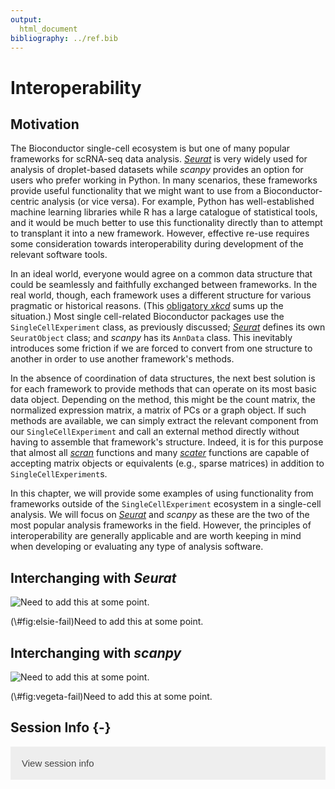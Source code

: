 ```yaml
---
output:
  html_document
bibliography: ../ref.bib
---
```


# Interoperability

<script>
document.addEventListener("click", function (event) {
    if (event.target.classList.contains("aaron-collapse")) {
        event.target.classList.toggle("active");
        var content = event.target.nextElementSibling;
        if (content.style.display === "block") {
          content.style.display = "none";
        } else {
          content.style.display = "block";
        }
    }
})
</script>

<style>
.aaron-collapse {
  background-color: #eee;
  color: #444;
  cursor: pointer;
  padding: 18px;
  width: 100%;
  border: none;
  text-align: left;
  outline: none;
  font-size: 15px;
}

.aaron-content {
  padding: 0 18px;
  display: none;
  overflow: hidden;
  background-color: #f1f1f1;
}
</style>

## Motivation

The Bioconductor single-cell ecosystem is but one of many popular frameworks for scRNA-seq data analysis.
*[Seurat](https://CRAN.R-project.org/package=Seurat)* is very widely used for analysis of droplet-based datasets while _scanpy_ provides an option for users who prefer working in Python.
In many scenarios, these frameworks provide useful functionality that we might want to use from a Bioconductor-centric analysis (or vice versa).
For example, Python has well-established machine learning libraries while R has a large catalogue of statistical tools, and it would be much better to use this functionality directly than to attempt to transplant it into a new framework.
However, effective re-use requires some consideration towards interoperability during development of the relevant software tools.

In an ideal world, everyone would agree on a common data structure that could be seamlessly and faithfully exchanged between frameworks.
In the real world, though, each framework uses a different structure for various pragmatic or historical reasons.
(This [obligatory _xkcd_](https://xkcd.com/927/) sums up the situation.)
Most single cell-related Bioconductor packages use the `SingleCellExperiment` class, as previously discussed; *[Seurat](https://CRAN.R-project.org/package=Seurat)* defines its own `SeuratObject` class; and _scanpy_ has its `AnnData` class.
This inevitably introduces some friction if we are forced to convert from one structure to another in order to use another framework's methods.

In the absence of coordination of data structures, the next best solution is for each framework to provide methods that can operate on its most basic data object.
Depending on the method, this might be the count matrix, the normalized expression matrix, a matrix of PCs or a graph object.
If such methods are available, we can simply extract the relevant component from our `SingleCellExperiment` and call an external method directly without having to assemble that framework's structure.
Indeed, it is for this purpose that almost all *[scran](https://bioconductor.org/packages/3.10/scran)* functions and many *[scater](https://bioconductor.org/packages/3.10/scater)* functions are capable of accepting matrix objects or equivalents (e.g., sparse matrices) in addition to `SingleCellExperiment`s.

In this chapter, we will provide some examples of using functionality from frameworks outside of the `SingleCellExperiment` ecosystem in a single-cell analysis.
We will focus on *[Seurat](https://CRAN.R-project.org/package=Seurat)* and _scanpy_ as these are the two of the most popular analysis frameworks in the field. 
However, the principles of interoperability are generally applicable and are worth keeping in mind when developing or evaluating any type of analysis software. 

## Interchanging with _Seurat_

<div class="figure">
<img src="https://dl.dropboxusercontent.com/s/vr5me3dx9c7kkxt/missing.jpg" alt="Need to add this at some point."  />
<p class="caption">(\#fig:elsie-fail)Need to add this at some point.</p>
</div>

## Interchanging with _scanpy_

<div class="figure">
<img src="https://dl.dropboxusercontent.com/s/b2zt9oyjoukthwr/missing2.jpg" alt="Need to add this at some point."  />
<p class="caption">(\#fig:vegeta-fail)Need to add this at some point.</p>
</div>

## Session Info {-}

<button class="aaron-collapse">View session info</button>
<div class="aaron-content">
```
R version 3.6.1 (2019-07-05)
Platform: x86_64-pc-linux-gnu (64-bit)
Running under: Ubuntu 14.04.5 LTS

Matrix products: default
BLAS:   /home/ramezqui/Rbuild/danbuild/R-3.6.1/lib/libRblas.so
LAPACK: /home/ramezqui/Rbuild/danbuild/R-3.6.1/lib/libRlapack.so

locale:
 [1] LC_CTYPE=en_US.UTF-8       LC_NUMERIC=C              
 [3] LC_TIME=en_US.UTF-8        LC_COLLATE=C              
 [5] LC_MONETARY=en_US.UTF-8    LC_MESSAGES=en_US.UTF-8   
 [7] LC_PAPER=en_US.UTF-8       LC_NAME=C                 
 [9] LC_ADDRESS=C               LC_TELEPHONE=C            
[11] LC_MEASUREMENT=en_US.UTF-8 LC_IDENTIFICATION=C       

attached base packages:
[1] stats     graphics  grDevices utils     datasets  methods   base     

other attached packages:
[1] Cairo_1.5-10     BiocStyle_2.13.2 OSCAUtils_0.0.1 

loaded via a namespace (and not attached):
 [1] Rcpp_1.0.2         bookdown_0.14      digest_0.6.22     
 [4] magrittr_1.5       evaluate_0.14      highr_0.8         
 [7] rlang_0.4.1        stringi_1.4.3      rmarkdown_1.16    
[10] tools_3.6.1        stringr_1.4.0      xfun_0.10         
[13] yaml_2.2.0         compiler_3.6.1     BiocManager_1.30.9
[16] htmltools_0.4.0    knitr_1.25        
```
</div>
